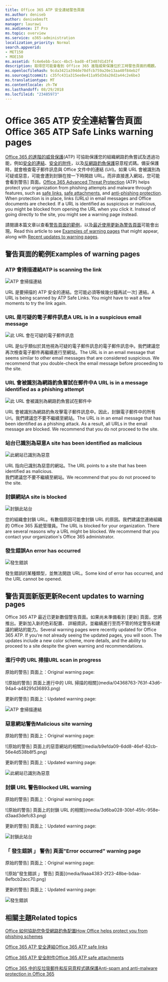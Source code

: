 ```yaml
---
title: Office 365 ATP 安全連結警告頁面
ms.author: deniseb
author: denisebmsft
manager: laurawi
ms.audience: IT Pro
ms.topic: overview
ms.service: o365-administration
localization_priority: Normal
search.appverid:
- MET150
- MOE150
ms.assetid: fc4e6ebb-5acc-4bc5-bad8-4f3407d1d3f4
description: 取得您可能會看到 Office 365 進階威脅保護位於工時警告頁面的概觀。
ms.openlocfilehash: 9cda3421a394de70dfcb759a20e13aa40f84eb2f
ms.sourcegitcommit: c35fc431a315ee8e411a95d3da20d2a44c2e6be3
ms.translationtype: MT
ms.contentlocale: zh-TW
ms.lasthandoff: 08/29/2018
ms.locfileid: "23485973"
---
```

# <a name="office-365-atp-safe-links-warning-pages"></a><span data-ttu-id="5b27f-103">Office 365 ATP 安全連結警告頁面</span><span class="sxs-lookup"><span data-stu-id="5b27f-103">Office 365 ATP Safe Links warning pages</span></span>

<span data-ttu-id="5b27f-p101">[Office 365 的進階的威脅保護](office-365-atp.md)(ATP) 可協助保護您的組織網路釣魚嘗試及透過功能，例如[安全的連結](atp-safe-links.md)、[安全的附件](atp-safe-attachments.md)，以及[反網路釣魚保護](anti-phishing-protection.md)惡意程式碼。備妥保護時，就會檢查電子郵件訊息與 Office 文件中的連結 (Url)。如果 URL 會被識別為可疑或惡意，可能會遭到封鎖在按一下時開啟 URL。而非直接進入網站，您可能會看到警告] 頁面。</span><span class="sxs-lookup"><span data-stu-id="5b27f-p101">[Office 365 Advanced Threat Protection](office-365-atp.md) (ATP) helps protect your organization from phishing attempts and malware through features, such as [safe links](atp-safe-links.md), [safe attachments](atp-safe-attachments.md), and [anti-phishing protection](anti-phishing-protection.md). When protection is in place, links (URLs) in email messages and Office documents are checked. If a URL is identified as suspicious or malicious, you might be blocked from opening the URL when you click it. Instead of going directly to the site, you might see a warning page instead.</span></span> 
  
<span data-ttu-id="5b27f-108">請閱讀本篇文章以查看[警告頁面的範例](atp-safe-links-warning-pages.md#examples)，以及[最近使用更新為警告頁面](atp-safe-links-warning-pages.md#updates)可能會出現。</span><span class="sxs-lookup"><span data-stu-id="5b27f-108">Read this article to see [Examples of warning pages](atp-safe-links-warning-pages.md#examples) that might appear, along with [Recent updates to warning pages](atp-safe-links-warning-pages.md#updates).</span></span>
  
## <a name="examples-of-warning-pages"></a><span data-ttu-id="5b27f-109">警告頁面的範例</span><span class="sxs-lookup"><span data-stu-id="5b27f-109">Examples of warning pages</span></span>

### <a name="atp-is-scanning-the-link"></a><span data-ttu-id="5b27f-110">ATP 會掃描連結</span><span class="sxs-lookup"><span data-stu-id="5b27f-110">ATP is scanning the link</span></span>

![ATP 會掃描連結](media/ee8dd5ed-6b91-4248-b054-12b719e8d0ed.png)

<span data-ttu-id="5b27f-p102">URL 是要掃描的 ATP 安全的連結。您可能必須等候幾分鐘再試一次] 連結。</span><span class="sxs-lookup"><span data-stu-id="5b27f-p102">A URL is being scanned by ATP Safe Links. You might have to wait a few moments to try the link again.</span></span>

### <a name="a-url-is-in-a-suspicious-email-message"></a><span data-ttu-id="5b27f-114">URL 是可疑的電子郵件訊息</span><span class="sxs-lookup"><span data-stu-id="5b27f-114">A URL is in a suspicious email message</span></span>

![此 URL 會在可疑的電子郵件訊息](media/33f57923-23e3-4b0f-838b-6ad589ba897b.png)

<span data-ttu-id="5b27f-p103">URL 是似乎類似於其他視為可疑的電子郵件訊息的電子郵件訊息中。我們建議您再次檢查電子郵件再繼續進行至網站。</span><span class="sxs-lookup"><span data-stu-id="5b27f-p103">The URL is in an email message that seems similar to other email messages that are considered suspicious. We recommend that you double-check the email message before proceeding to the site.</span></span>

### <a name="a-url-is-in-a-message-identified-as-a-phishing-attempt"></a><span data-ttu-id="5b27f-118">URL 會被識別為網路釣魚嘗試在郵件中</span><span class="sxs-lookup"><span data-stu-id="5b27f-118">A URL is in a message identified as a phishing attempt</span></span>

![此 URL 會被識別為網路釣魚嘗試在郵件中](media/6e544a28-0604-4821-aba6-d5a57bb917e5.png)

<span data-ttu-id="5b27f-p104">URL 會被識別為網路釣魚攻擊電子郵件訊息中。因此，封鎖電子郵件中的所有 Url。我們建議您不要不繼續至網站。</span><span class="sxs-lookup"><span data-stu-id="5b27f-p104">The URL is in an email message that has been identified as a phishing attack. As a result, all URLs in the email message are blocked. We recommend that you do not proceed to the site.</span></span>

### <a name="a-site-has-been-identified-as-malicious"></a><span data-ttu-id="5b27f-123">站台已識別為惡意</span><span class="sxs-lookup"><span data-stu-id="5b27f-123">A site has been identified as malicious</span></span>

![此網站已識別為惡意](media/058883c8-23f0-4672-9c1c-66b084796177.png)

<span data-ttu-id="5b27f-125">URL 指向已識別為惡意的網站。</span><span class="sxs-lookup"><span data-stu-id="5b27f-125">The URL points to a site that has been identified as malicious.</span></span>  <br/> <span data-ttu-id="5b27f-126">我們建議您不要不繼續至網站。</span><span class="sxs-lookup"><span data-stu-id="5b27f-126">We recommend that you do not proceed to the site.</span></span>

### <a name="a-site-is-blocked"></a><span data-ttu-id="5b27f-127">封鎖網站</span><span class="sxs-lookup"><span data-stu-id="5b27f-127">A site is blocked</span></span>

![封鎖此站台](media/6b4bda2d-a1e6-419e-8b10-588e83c3af3f.png)

<span data-ttu-id="5b27f-p105">您的組織會封鎖 URL。有數個原因可能會封鎖 URL 的原因。我們建議您連絡組織的 Office 365 系統管理員。</span><span class="sxs-lookup"><span data-stu-id="5b27f-p105">The URL is blocked for your organization. There are several reasons why a URL might be blocked. We recommend that you contact your organization's Office 365 administrator.</span></span>

### <a name="an-error-has-occurred"></a><span data-ttu-id="5b27f-132">發生錯誤</span><span class="sxs-lookup"><span data-stu-id="5b27f-132">An error has occurred</span></span>

![發生錯誤](media/2f7465a4-1cf4-4c1c-b7d4-3c07e4b795b4.png)

<span data-ttu-id="5b27f-134">發生錯誤的某種類型，並無法開啟 URL。</span><span class="sxs-lookup"><span data-stu-id="5b27f-134">Some kind of error has occurred, and the URL cannot be opened.</span></span>

   
## <a name="recent-updates-to-warning-pages"></a><span data-ttu-id="5b27f-135">警告頁面新版更新</span><span class="sxs-lookup"><span data-stu-id="5b27f-135">Recent updates to warning pages</span></span>

<span data-ttu-id="5b27f-p106">Office 365 ATP 最近已更新數個警告頁面。如果尚未準備看到 [更新] 頁面，您將推出。更新加入新的色彩配置、 詳細資訊，並繼續進行至而不管的特定警告和建議的網站的能力。</span><span class="sxs-lookup"><span data-stu-id="5b27f-p106">Several warning pages were recently updated for Office 365 ATP. If you're not already seeing the updated pages, you will soon. The updates include a new color scheme, more details, and the ability to proceed to a site despite the given warning and recommendations.</span></span>

### <a name="url-scan-in-progress"></a><span data-ttu-id="5b27f-139">進行中的 URL 掃描</span><span class="sxs-lookup"><span data-stu-id="5b27f-139">URL scan in progress</span></span>

<span data-ttu-id="5b27f-140">原始的警告] 頁面上：</span><span class="sxs-lookup"><span data-stu-id="5b27f-140">Original warning page:</span></span>

![原始的警告] 頁面上進行中的 URL 掃描的相關](media/04368763-763f-43d6-94a4-a48291d36893.png)

<span data-ttu-id="5b27f-142">更新的警告] 頁面上：</span><span class="sxs-lookup"><span data-stu-id="5b27f-142">Updated warning page:</span></span>

![ATP 會掃描連結](media/ee8dd5ed-6b91-4248-b054-12b719e8d0ed.png)

### <a name="malicious-site-warning"></a><span data-ttu-id="5b27f-144">惡意網站警告</span><span class="sxs-lookup"><span data-stu-id="5b27f-144">Malicious site warning</span></span>

<span data-ttu-id="5b27f-145">原始的警告] 頁面上：</span><span class="sxs-lookup"><span data-stu-id="5b27f-145">Original warning page:</span></span>

![原始的警告] 頁面上的惡意網站的相關](media/b9efda09-6dd8-46ef-82cb-56e4d538b8f5.png)

<span data-ttu-id="5b27f-147">更新的警告] 頁面上：</span><span class="sxs-lookup"><span data-stu-id="5b27f-147">Updated warning page:</span></span>

![此網站已識別為惡意](media/058883c8-23f0-4672-9c1c-66b084796177.png)

### <a name="blocked-url-warning"></a><span data-ttu-id="5b27f-149">封鎖 URL 警告</span><span class="sxs-lookup"><span data-stu-id="5b27f-149">Blocked URL warning</span></span>

<span data-ttu-id="5b27f-150">原始的警告] 頁面上：</span><span class="sxs-lookup"><span data-stu-id="5b27f-150">Original warning page:</span></span>

![原始的警告] 頁面上的封鎖 URL 的相關](media/3d6ba028-30bf-45fc-958e-d3aad3defc83.png)

<span data-ttu-id="5b27f-152">更新的警告] 頁面上：</span><span class="sxs-lookup"><span data-stu-id="5b27f-152">Updated warning page:</span></span>

![封鎖此站台](media/6b4bda2d-a1e6-419e-8b10-588e83c3af3f.png)

### <a name="error-occurred-warning-page"></a><span data-ttu-id="5b27f-154">「 發生錯誤 」 警告] 頁面</span><span class="sxs-lookup"><span data-stu-id="5b27f-154">"Error occurred" warning page</span></span>

<span data-ttu-id="5b27f-155">原始的警告] 頁面上：</span><span class="sxs-lookup"><span data-stu-id="5b27f-155">Original warning page:</span></span>

![原始"發生錯誤 」 警告] 頁面](media/9aaa4383-2f23-48be-bdaa-8efbcb2acc70.png)

<span data-ttu-id="5b27f-157">更新的警告] 頁面上：</span><span class="sxs-lookup"><span data-stu-id="5b27f-157">Updated warning page:</span></span>

![發生錯誤](media/2f7465a4-1cf4-4c1c-b7d4-3c07e4b795b4.png)
  
   
## <a name="related-topics"></a><span data-ttu-id="5b27f-159">相關主題</span><span class="sxs-lookup"><span data-stu-id="5b27f-159">Related topics</span></span>

[<span data-ttu-id="5b27f-160">Office 如何協助您免受網路釣魚配置</span><span class="sxs-lookup"><span data-stu-id="5b27f-160">How Office helps protect you from phishing schemes</span></span>](https://support.office.com/article/be0de46a-29cd-4c59-aaaf-136cf177d593)
  
[<span data-ttu-id="5b27f-161">Office 365 ATP 安全連結</span><span class="sxs-lookup"><span data-stu-id="5b27f-161">Office 365 ATP safe links</span></span>](atp-safe-links.md)
  
[<span data-ttu-id="5b27f-162">Office 365 ATP 安全附件</span><span class="sxs-lookup"><span data-stu-id="5b27f-162">Office 365 ATP safe attachments</span></span>](atp-safe-attachments.md)
  
[<span data-ttu-id="5b27f-163">Office 365 中的反垃圾郵件和反惡意程式碼保護</span><span class="sxs-lookup"><span data-stu-id="5b27f-163">Anti-spam and anti-malware protection in Office 365</span></span>](anti-spam-and-anti-malware-protection.md)
  


